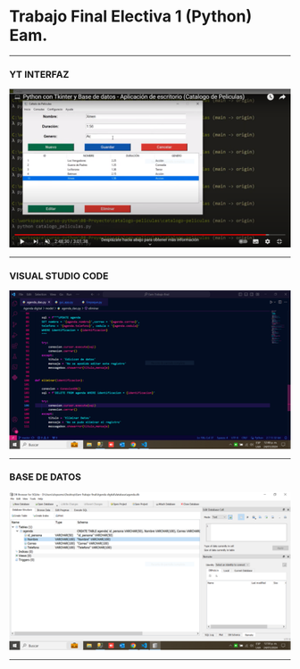 
<h1>Trabajo Final Electiva 1 (Python) Eam.</h1>
<hr></hr>
<h3>YT INTERFAZ</h3>
<img src="/Agenda digital/img/Captura.PNG" alt="...">
<hr></hr>
<h3>VISUAL STUDIO CODE</h3>
<img src="/Agenda digital/img/CapturaVisual.PNG" alt="...">
<hr></hr>
<h3>BASE DE DATOS</h3>
<img src="/Agenda digital/img/CapturaBasedeDatos.PNG" alt="...">
<hr></hr>
